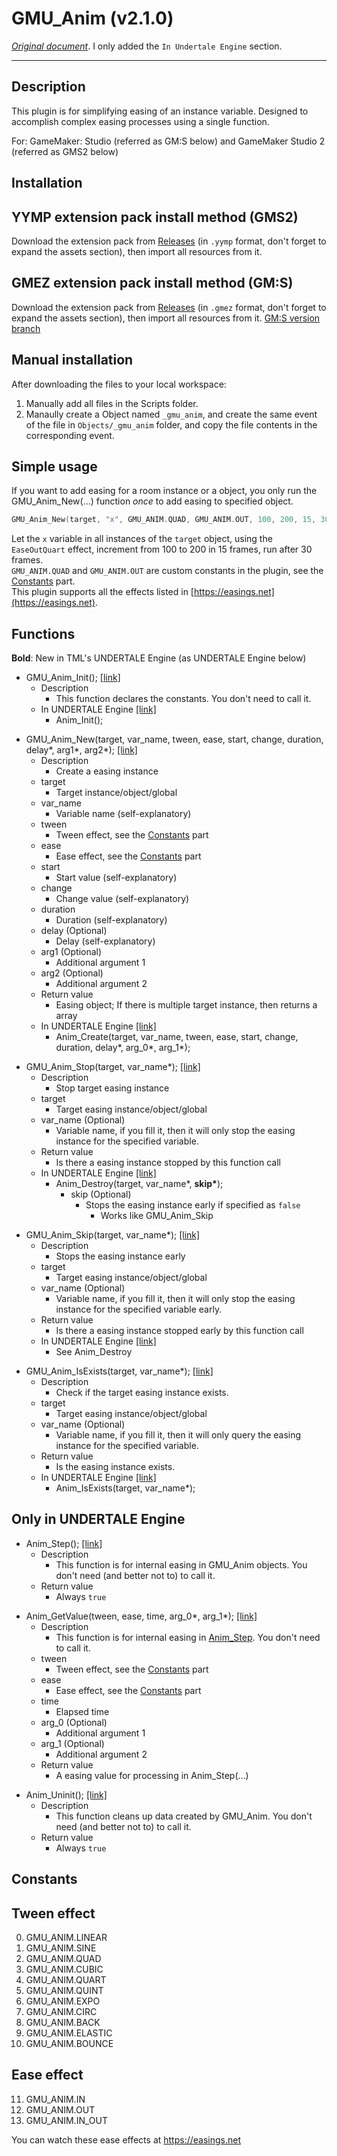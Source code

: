 GMU_Anim (v2.1.0)
=====

*[Original document](https://github.com/GamemakerChina/GMU_Anim/blob/master/README.md)*. I only added the `In Undertale Engine` section.

---

Description
-----
This plugin is for simplifying easing of an instance variable.
Designed to accomplish complex easing processes using a single function.

For: GameMaker: Studio (referred as GM:S below) and GameMaker Studio 2 (referred as GMS2 below)

Installation
-----
YYMP extension pack install method (GMS2)
-----
Download the extension pack from [Releases](https://github.com/GamemakerChina/GMU_Anim/releases)
 (in `.yymp` format, don't forget to expand the assets section), then import all resources from it.

GMEZ extension pack install method (GM:S)
-----
Download the extension pack from [Releases](https://github.com/GamemakerChina/GMU_Anim/releases)
 (in `.gmez` format, don't forget to expand the assets section), then import all resources from it.
[GM:S version branch](https://github.com/LiarOnce/GMU_Anim/tree/gms1)

Manual installation
-----
After downloading the files to your local workspace:
1. Manually add all files in the Scripts folder.
2. Manaully create a Object named `_gmu_anim`, and create the same event of the file in `Objects/_gmu_anim` folder, and copy the file contents in the corresponding event.

Simple usage
-----
If you want to add easing for a room instance or a object, you only run the GMU_Anim_New(...) function *once* to add easing to specified object.
```cpp
GMU_Anim_New(target, "x", GMU_ANIM.QUAD, GMU_ANIM.OUT, 100, 200, 15, 30);
```
Let the `x` variable in all instances of the `target` object, using the `EaseOutQuart` effect, increment from 100 to 200 in 15 frames, run after 30 frames.<br>
`GMU_ANIM.QUAD` and `GMU_ANIM.OUT` are custom constants in the plugin, see the [Constants](#constants) part.<br>
This plugin supports all the effects listed in [https://easings.net](https://easings.net).

Functions
-----
**Bold**: New in TML's UNDERTALE Engine (as UNDERTALE Engine below)
<a id="gmu_anim_init"></a>
* GMU_Anim_Init(); [\[link\]](#gmu_anim_init)
	* Description
		* This function declares the constants. You don't need to call it.
	* In UNDERTALE Engine <a id="gmu_anim_init_ut_engine" href="#gmu_anim_init_ut_engine">\[link\]</a>
		* Anim_Init();

<a id="gmu_anim_new"></a>
* GMU_Anim_New(target, var_name, tween, ease, start, change, duration, delay*, arg1*, arg2*); [\[link\]](#gmu_anim_new)
	* Description
		* Create a easing instance
	* target
		* Target instance/object/global
	* var_name
		* Variable name (self-explanatory)
	* tween
		* Tween effect, see the [Constants](#constants) part
	* ease
		* Ease effect, see the [Constants](#constants) part
	* start
		* Start value (self-explanatory)
	* change
		* Change value (self-explanatory)
	* duration
		* Duration (self-explanatory)
	* delay (Optional)
		* Delay (self-explanatory)
	* arg1 (Optional)
		* Additional argument 1 
	* arg2 (Optional)
		* Additional argument 2
	* Return value
		* Easing object; If there is multiple target instance, then returns a array
	* In UNDERTALE Engine <a id="gmu_anim_new_ut_engine" href="#gmu_anim_new_ut_engine">\[link\]</a>
		* Anim_Create(target, var_name, tween, ease, start, change, duration, delay*, arg_0*, arg_1*);

<a id="gmu_anim_stop"></a>
* GMU_Anim_Stop(target, var_name*); [\[link\]](#gmu_anim_stop)
	* Description
		* Stop target easing instance
	* target
		* Target easing instance/object/global
	* var_name (Optional)
		* Variable name, if you fill it, then it will only stop the easing instance for the specified variable.
	* Return value
		* Is there a easing instance stopped by this function call
	* In UNDERTALE Engine <a id="gmu_anim_stop_ut_engine" href="#gmu_anim_stop_ut_engine">\[link\]</a>
		* Anim_Destroy(target, var_name*, **skip\***);
			* skip (Optional)
				* Stops the easing instance early if specified as `false`
					* Works like GMU_Anim_Skip

<a id="gmu_anim_skip"></a>
* GMU_Anim_Skip(target, var_name*); [\[link\]](#gmu_anim_skip)
	* Description
		* Stops the easing instance early
	* target
		* Target easing instance/object/global
	* var_name (Optional)
		* Variable name, if you fill it, then it will only stop the easing instance for the specified variable early.
	* Return value
		* Is there a easing instance stopped early by this function call
	* In UNDERTALE Engine <a id="gmu_anim_skip_ut_engine" href="#gmu_anim_skip_ut_engine">\[link\]</a>
		* See Anim_Destroy

<a id="gmu_anim_isexists"></a>
* GMU_Anim_IsExists(target, var_name*); [\[link\]](#gmu_anim_isexists)
	* Description
		* Check if the target easing instance exists.
	* target
		* Target easing instance/object/global
	* var_name (Optional)
		* Variable name, if you fill it, then it will only query the easing instance for the specified variable.
	* Return value
		* Is the easing instance exists.
	* In UNDERTALE Engine <a id="gmu_anim_isexists_ut_engine" href="#gmu_anim_isexists_ut_engine">\[link\]</a>
		* Anim_IsExists(target, var_name*);

## Only in UNDERTALE Engine

<a id="ute_anim_step"></a>
* Anim_Step(); [\[link\]](#ute_anim_step)
	* Description
		* This function is for internal easing in GMU_Anim objects. You don't need (and better not to) to call it.
	* Return value
		* Always `true`

<a id="ute_anim_getvalue"></a>
* Anim_GetValue(tween, ease, time, arg_0*, arg_1*); [\[link\]](#ute_anim_getvalue)
	* Description
		* This function is for internal easing in [Anim_Step](#ute_anim_step). You don't need to call it.
	* tween
		* Tween effect, see the [Constants](#constants) part
	* ease
		* Ease effect, see the [Constants](#constants) part
	* time
		* Elapsed time
	* arg_0 (Optional)
		* Additional argument 1 
	* arg_1 (Optional)
		* Additional argument 2
	* Return value
		* A easing value for processing in Anim_Step(...)


<a id="ute_anim_uninit"></a>
* Anim_Uninit(); [\[link\]](#ute_anim_uninit)
	* Description
		* This function cleans up data created by GMU_Anim. You don't need (and better not to) to call it.
	* Return value
		* Always `true`

Constants
-----
Tween effect
-----
0. GMU_ANIM.LINEAR
1. GMU_ANIM.SINE
2. GMU_ANIM.QUAD
3. GMU_ANIM.CUBIC
4. GMU_ANIM.QUART
5. GMU_ANIM.QUINT
6. GMU_ANIM.EXPO
7. GMU_ANIM.CIRC
8. GMU_ANIM.BACK
9. GMU_ANIM.ELASTIC
10. GMU_ANIM.BOUNCE

Ease effect
-----
11. GMU_ANIM.IN
12. GMU_ANIM.OUT
13. GMU_ANIM.IN_OUT

You can watch these ease effects at https://easings.net
